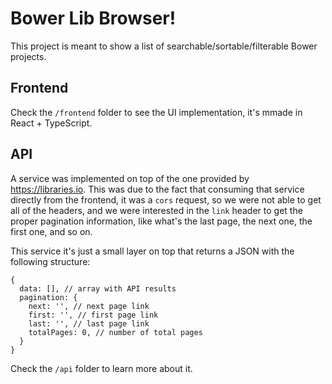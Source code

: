 # Bower Lib Browser!

This project is meant to show a list of searchable/sortable/filterable Bower projects.

## Frontend

Check the `/frontend` folder to see the UI implementation, it's mmade in React + TypeScript.

## API

A service was implemented on top of the one provided by https://libraries.io. This was due to the fact that consuming that service directly from the frontend, it was a `cors` request, so we were not able to get all of the headers, and we were interested in the `link` header to get the proper pagination information, like what's the last page, the next one, the first one, and so on.

This service it's just a small layer on top that returns a JSON with the following structure:

```
{
  data: [], // array with API results
  pagination: {
    next: '', // next page link
    first: '', // first page link
    last: '', // last page link
    totalPages: 0, // number of total pages
  }
}
```

Check the `/api` folder to learn more about it.
